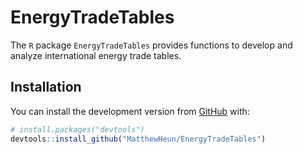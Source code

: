 
<!-- README.md is generated from README.Rmd. Please edit README.Rmd -->

# EnergyTradeTables

<!-- badges: start -->
<!-- badges: end -->

The `R` package `EnergyTradeTables` provides functions to develop and
analyze international energy trade tables.

## Installation

You can install the development version from
[GitHub](https://github.com/) with:

``` r
# install.packages("devtools")
devtools::install_github("MatthewHeun/EnergyTradeTables")
```
